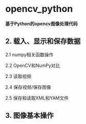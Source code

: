 # opencv_python
**基于Python的opencv图像处理代码**

  
## 2. 载入、显示和保存数据  
  
  2.1 numpy相关函数操作  
  
  2.2 OpenCV和NumPy对比
  
  2.3 读取视频
  
  2.4 保存视频/保存图像
  
  2.5 保存和读取XML和YAM文件
  
## 3. 图像基本操作
